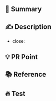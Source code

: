 ## 📌 Summary
<!-- PR 요약을 써주세요. -->



## ✍️ Description
<!-- PR에 대한 자세한 설명을 써주세요. -->
- close: 

## 💡 PR Point
<!-- 코드를 작성할 때 고민했던 부분을 적어주세요 -->


## 📚 Reference 
<!-- 참고할 만한 자료가 있다면 링크나 시각 자료를 달아주세요. -->



## 🔥 Test
<!-- Test -->

